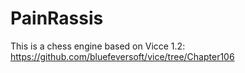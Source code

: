 # PainRassis

This is a chess engine based on Vicce 1.2: https://github.com/bluefeversoft/vice/tree/Chapter106
